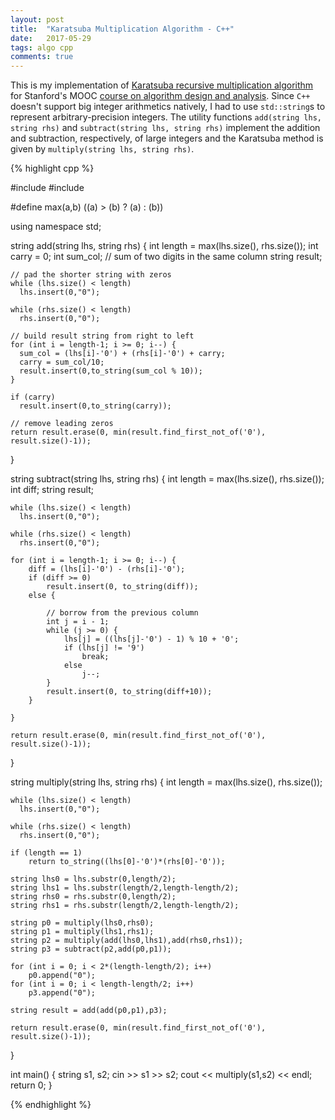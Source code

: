 ```yaml
---
layout: post
title:  "Karatsuba Multiplication Algorithm - C++"
date:   2017-05-29
tags: algo cpp
comments: true
---
```

This is my implementation of [Karatsuba recursive multiplication algorithm][karatsuba] for Stanford's MOOC [course on algorithm design and analysis][coursera]. Since `C++` doesn't support big integer arithmetics natively, I had to use `std::string`s to represent arbitrary-precision integers. The utility functions `add(string lhs, string rhs)` and `subtract(string lhs, string rhs)` implement the addition and subtraction, respectively, of large integers and the Karatsuba method is given by `multiply(string lhs, string rhs)`.

{% highlight cpp %}

#include <iostream>
#include <string>

#define max(a,b) ((a) > (b) ? (a) : (b))

using namespace std;

string add(string lhs, string rhs) {
    int length = max(lhs.size(), rhs.size());
    int carry = 0;
    int sum_col;  // sum of two digits in the same column
    string result;

    // pad the shorter string with zeros
    while (lhs.size() < length) 
      lhs.insert(0,"0");
            
    while (rhs.size() < length) 
      rhs.insert(0,"0");

    // build result string from right to left
    for (int i = length-1; i >= 0; i--) {
      sum_col = (lhs[i]-'0') + (rhs[i]-'0') + carry;
      carry = sum_col/10;
      result.insert(0,to_string(sum_col % 10));
    }
    
    if (carry)
      result.insert(0,to_string(carry));
    
    // remove leading zeros
    return result.erase(0, min(result.find_first_not_of('0'), result.size()-1));
}

string subtract(string lhs, string rhs) {
    int length = max(lhs.size(), rhs.size());
    int diff;
    string result;

    while (lhs.size() < length) 
      lhs.insert(0,"0");
            
    while (rhs.size() < length) 
      rhs.insert(0,"0");

    for (int i = length-1; i >= 0; i--) {
        diff = (lhs[i]-'0') - (rhs[i]-'0');
        if (diff >= 0)
            result.insert(0, to_string(diff));
        else {

            // borrow from the previous column
            int j = i - 1;
            while (j >= 0) {
                lhs[j] = ((lhs[j]-'0') - 1) % 10 + '0';
                if (lhs[j] != '9') 
                    break;
                else 
                    j--;
            }
            result.insert(0, to_string(diff+10));
        }
      
    }

    return result.erase(0, min(result.find_first_not_of('0'), result.size()-1));
}

string multiply(string lhs, string rhs) {
    int length = max(lhs.size(), rhs.size());
    
    while (lhs.size() < length) 
      lhs.insert(0,"0");

    while (rhs.size() < length) 
      rhs.insert(0,"0");

    if (length == 1)
        return to_string((lhs[0]-'0')*(rhs[0]-'0'));

    string lhs0 = lhs.substr(0,length/2);
    string lhs1 = lhs.substr(length/2,length-length/2);
    string rhs0 = rhs.substr(0,length/2);
    string rhs1 = rhs.substr(length/2,length-length/2);
    
    string p0 = multiply(lhs0,rhs0);
    string p1 = multiply(lhs1,rhs1);
    string p2 = multiply(add(lhs0,lhs1),add(rhs0,rhs1));
    string p3 = subtract(p2,add(p0,p1));

    for (int i = 0; i < 2*(length-length/2); i++)
        p0.append("0");
    for (int i = 0; i < length-length/2; i++)
        p3.append("0");
        
    string result = add(add(p0,p1),p3);

    return result.erase(0, min(result.find_first_not_of('0'), result.size()-1));
}

int main() {
    string s1, s2;
    cin >> s1 >> s2;
    cout << multiply(s1,s2) << endl;
    return 0;
}

{% endhighlight %}




[karatsuba]: https://en.wikipedia.org/wiki/Karatsuba_algorithm
[coursera]: https://www.coursera.org/learn/algorithms-divide-conquer/home/welcome


